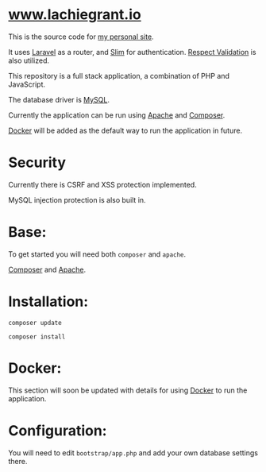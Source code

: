 # www.lachiegrant.io

This is the source code for [my personal site](http://www.lachiegrant.io).

It uses [Laravel](https://laravel.com/) as a router, and [Slim](https://www.slimframework.com/) for authentication. [Respect Validation](https://github.com/Respect/Validation) is also utilized.

This repository is a full stack application, a combination of PHP and JavaScript.

The database driver is [MySQL](https://www.mysql.com/).

Currently the application can be run using [Apache](http://www.apache.org/) and [Composer](https://getcomposer.org/).

[Docker](https://www.docker.com) will be added as the default way to run the application in future.

Security
=
Currently there is CSRF and XSS protection implemented.

MySQL injection protection is also built in.

Base:
=
To get started you will need both `composer` and `apache`.

[Composer](https://getcomposer.org/) and [Apache](http://www.apache.org/).

Installation:
=
`composer update` 

`composer install` 

Docker:
=
This section will soon be updated with details for using [Docker](https://www.docker.com/) to run the application.

Configuration:
=
You will need to edit `bootstrap/app.php` and add your own database settings there.
